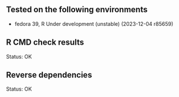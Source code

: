## Tested on the following environments
* fedora 39, R Under development (unstable) (2023-12-04 r85659)

## R CMD check results
Status: OK

## Reverse dependencies
Status: OK
